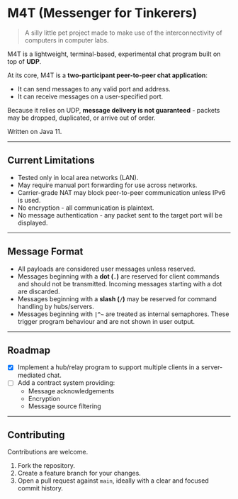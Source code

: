 # M4T (Messenger for Tinkerers)
> A silly little pet project made to make use of the interconnectivity of computers in computer labs.

M4T is a lightweight, terminal-based, experimental chat program built on top of **UDP**.  

At its core, M4T is a **two-participant peer-to-peer chat application**:  
- It can send messages to any valid port and address.  
- It can receive messages on a user-specified port.  

Because it relies on UDP, **message delivery is not guaranteed** - packets may be dropped, duplicated, or arrive out of order.  

Written on Java 11.

---

## Current Limitations
- Tested only in local area networks (LAN).  
- May require manual port forwarding for use across networks.  
- Carrier-grade NAT may block peer-to-peer communication unless IPv6 is used.  
- No encryption - all communication is plaintext.  
- No message authentication - any packet sent to the target port will be displayed.  

---

## Message Format
- All payloads are considered user messages unless reserved.  
- Messages beginning with a **dot (`.`)** are reserved for client commands and should not be transmitted. Incoming messages starting with a dot are discarded.  
- Messages beginning with a **slash (`/`)** may be reserved for command handling by hubs/servers.  
- Messages beginning with **`|^~`** are treated as internal semaphores. These trigger program behaviour and are not shown in user output.  

---

## Roadmap
- [x] Implement a hub/relay program to support multiple clients in a server-mediated chat.  
- [ ] Add a contract system providing:  
  - Message acknowledgements  
  - Encryption  
  - Message source filtering  

---

## Contributing
Contributions are welcome.  

1. Fork the repository.  
2. Create a feature branch for your changes.  
3. Open a pull request against `main`, ideally with a clear and focused commit history.  
